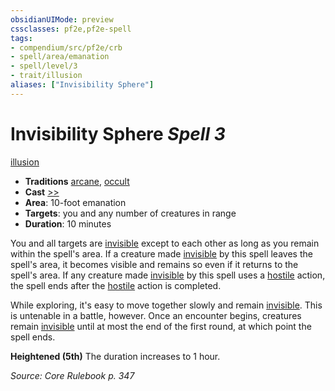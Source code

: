 ```yaml
---
obsidianUIMode: preview
cssclasses: pf2e,pf2e-spell
tags:
- compendium/src/pf2e/crb
- spell/area/emanation
- spell/level/3
- trait/illusion
aliases: ["Invisibility Sphere"]
---
```

# Invisibility Sphere *Spell 3*   
[illusion](rules/traits/illusion.md "Illusion School Trait")  

- **Traditions** [arcane](rules/traits/arcane.md "Arcane Tradition Trait"), [occult](rules/traits/occult.md "Occult Tradition Trait")
- **Cast** [>>](rules/core-rulebook/chapter-9-playing-the-game.md#Actions "Two-Action") 
- **Area**: 10-foot emanation
- **Targets**: you and any number of creatures in range
- **Duration**: 10 minutes

You and all targets are [invisible](rules/conditions.md#Invisible) except to each other as long as you remain within the spell's area. If a creature made [invisible](rules/conditions.md#Invisible) by this spell leaves the spell's area, it becomes visible and remains so even if it returns to the spell's area. If any creature made [invisible](rules/conditions.md#Invisible) by this spell uses a [hostile](rules/conditions.md#Hostile) action, the spell ends after the [hostile](rules/conditions.md#Hostile) action is completed.

While exploring, it's easy to move together slowly and remain [invisible](rules/conditions.md#Invisible). This is untenable in a battle, however. Once an encounter begins, creatures remain [invisible](rules/conditions.md#Invisible) until at most the end of the first round, at which point the spell ends.

**Heightened (5th)** The duration increases to 1 hour.

*Source: Core Rulebook p. 347*